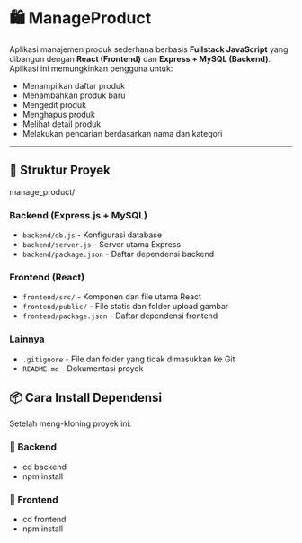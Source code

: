 # 🛍️ ManageProduct

Aplikasi manajemen produk sederhana berbasis **Fullstack JavaScript** yang dibangun dengan **React (Frontend)** dan **Express + MySQL (Backend)**. Aplikasi ini memungkinkan pengguna untuk:

- Menampilkan daftar produk
- Menambahkan produk baru
- Mengedit produk
- Menghapus produk
- Melihat detail produk
- Melakukan pencarian berdasarkan nama dan kategori

---

## 📁 Struktur Proyek
manage_product/
### Backend (Express.js + MySQL)
- `backend/db.js` - Konfigurasi database
- `backend/server.js` - Server utama Express
- `backend/package.json` - Daftar dependensi backend

### Frontend (React)
- `frontend/src/` - Komponen dan file utama React
- `frontend/public/` - File statis dan folder upload gambar
- `frontend/package.json` - Daftar dependensi frontend

### Lainnya
- `.gitignore` - File dan folder yang tidak dimasukkan ke Git
- `README.md` - Dokumentasi proyek


## 📦 Cara Install Dependensi

Setelah meng-kloning proyek ini:

### 🔧 Backend
- cd backend
- npm install

### 🔧 Frontend
- cd frontend
- npm install

